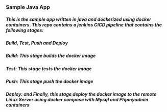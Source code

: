 ### Sample Java App
##### This is the sample app written in java and dockerized using docker containers. This repo contains a jenkins CICD pipeline that contains the following stages:
##### Build, Test, Push and Deploy
##### Build: This stage builds the docker image
##### Test: This stage tests the docker image
##### Push: This stage push the docker image
##### Deploy: and Finally, this stage deploy the docker image to the remote Linux Server using docker compose with Mysql and Phpmyadmin containers
